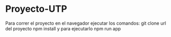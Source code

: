 # Proyecto-UTP
Para correr el proyecto en el navegador ejecutar los comandos:  git clone url del proyecto npm install  y para ejecutarlo npm run app
